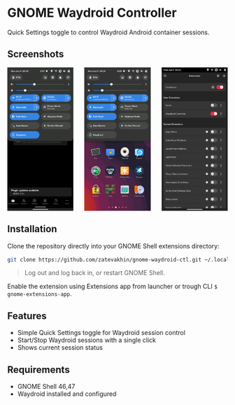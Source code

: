 # GNOME Waydroid Controller

Quick Settings toggle to control Waydroid Android container sessions.

## Screenshots

<div style="display: flex; justify-content: space-between;">
  <img src="images/toggle_on.png" alt="Quick Settings Toggle On" style="width:30%; height:auto;">
  <img src="images/toggle_off.png" alt="Quick Settings Toggle Off" style="width:30%; height:auto;">
  <img src="images/extensions_app.png" alt="Extensions App" style="width:30%; height:auto;">
</div>

## Installation

Clone the repository directly into your GNOME Shell extensions directory:

```bash
git clone https://github.com/zatevakhin/gnome-waydroid-ctl.git ~/.local/share/gnome-shell/extensions/gnome-waydroid-ctl@github.com.zatevakhin
```

> Log out and log back in, or restart GNOME Shell.

Enable the extension using Extensions app from launcher or trough CLI `$ gnome-extensions-app`.

## Features

- Simple Quick Settings toggle for Waydroid session control
- Start/Stop Waydroid sessions with a single click
- Shows current session status

## Requirements

- GNOME Shell 46,47
- Waydroid installed and configured

